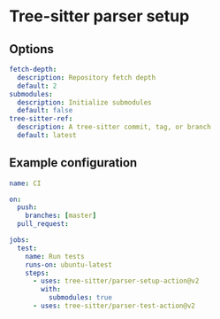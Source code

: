 # Tree-sitter parser setup

## Options

```yaml
fetch-depth:
  description: Repository fetch depth
  default: 2
submodules:
  description: Initialize submodules
  default: false
tree-sitter-ref:
  description: A tree-sitter commit, tag, or branch
  default: latest
```

## Example configuration

```yaml
name: CI

on:
  push:
    branches: [master]
  pull_request:

jobs:
  test:
    name: Run tests
    runs-on: ubuntu-latest
    steps:
      - uses: tree-sitter/parser-setup-action@v2
        with:
          submodules: true
      - uses: tree-sitter/parser-test-action@v2
```
